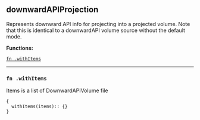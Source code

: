 
## downwardAPIProjection
Represents downward API info for projecting into a projected volume. Note that this is identical to a downwardAPI volume source without the default mode.

**Functions:**

[`fn .withItems`](#fn-withitems)  

---


### `fn .withItems`
Items is a list of DownwardAPIVolume file
```jsonnet
{
  withItems(items):: {}
}
```

